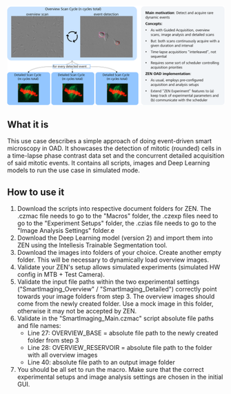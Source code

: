 <p><img src="./Misc/workflow_overview.png" title="Event-driven smart microscopy in OAD - Overview" width="1280"></p>

## What it is

This use case describes a simple approach of doing event-driven smart microscopy in OAD. It showcases the detection of mitotic (rounded) cells in a time-lapse phase contrast data set and the concurrent detailed acquisition of said mitotic events. It contains all scripts, images and Deep Learning models to run the use case in simulated mode. 

## How to use it

1) Download the scripts into respective document folders for ZEN. The .czmac file needs to go to the "Macros" folder, the .czexp files need to go to the "Experiment Setups" folder, the .czias file needs to go to the "Image Analysis Settings" folder.e
2) Download the Deep Learning model (version 2) and import them into ZEN using the Intellesis Trainable Segmentation tool. 
3) Download the images into folders of your choice. Create another empty folder. This will be necessary to dynamically load overview images.
4) Validate your ZEN's setup allows simulated experiments (simulated HW config in MTB + Test Camera).
5) Validate the input file paths within the two experimental settings ("SmartImaging_Overview" / "SmartImaging_Detailed") correctly point towards your image folders from step 3. The overview images should come from the newly created folder. Use a mock image in this folder, otherwise it may not be accepted by ZEN.
6) Validate in the "SmartImaging_Main.czmac" script absolute file paths and file names:
   - Line 27: OVERVIEW_BASE = absolute file path to the newly created folder from step 3
   - Line 28: OVERVIEW_RESERVOIR = absolute file path to the folder with all overview images
   - Line 40: absolute file path to an output image folder
7) You should be all set to run the macro. Make sure that the correct experimental setups and image analysis settings are chosen in the initial GUI.
